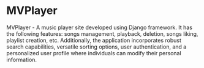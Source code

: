 # MVPlayer
MVPlayer - A music player site developed using Django framework. It has the following features: songs management, playback, deletion, songs liking, playlist creation, etc. Additionally, the application incorporates robust search capabilities, versatile sorting options, user authentication, and a personalized user profile where individuals can modify their personal information.
